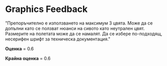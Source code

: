 
# Graphics Feedback #
"Препоръчително е използването на максимум 3 цвята. Може да се допълни като се ползват нюанси на сивото като неутрален цвят.
Размерите на полетата може да се намалят.
Да се избере по-подходящ, несерифен шрифт за техническа документация."

**Оценка** = 0.6


**Крайна оценка** = 0.6
